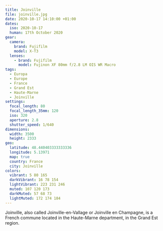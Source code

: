 ```yaml
---
title: Joinville
file: joinville.jpg
date: 2020-10-17 14:10:00 +01:00
dates:
  iso: 2020-10-17
  human: 17th October 2020
gear:
  camera:
    brand: Fujifilm
    model: X-T3
  lenses:
    - brand: Fujifilm
      model: Fujinon XF 80mm f/2.8 LM OIS WR Macro
tags:
  - Europa
  - Europe
  - France
  - Grand Est
  - Haute-Marne
  - Joinville
settings:
  focal_length: 80
  focal_length_35mm: 120
  iso: 320
  aperture: 2.8
  shutter_speed: 1/640
dimensions:
  width: 3500
  height: 2333
geo:
  latitude: 48.440403333333336
  longitude: 5.13971
  map: true
  country: France
  city: Joinville
colors:
  vibrant: 5 80 165
  darkVibrant: 16 78 154
  lightVibrant: 223 231 246
  muted: 107 120 173
  darkMuted: 57 68 73
  lightMuted: 172 174 184
---
```


Joinville, also called Joinville-en-Vallage or Joinville en Champagne, is a French commune located in the Haute-Marne department, in the Grand Est region.
